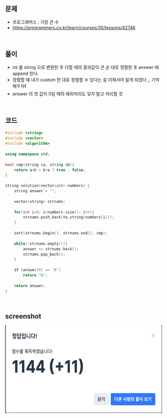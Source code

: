 ## 문제
- 프로그래머스 : 가장 큰 수
- https://programmers.co.kr/learn/courses/30/lessons/42746

<br/>

## 풀이
- int 를 string 으로 변환한 후 더할 때의 결과값이 큰 순 대로 정렬한 후 answer 에 append 한다.
- 정렬할 때 내가 custom 한 대로 정렬할 수 있다는 걸 이제서야 알게 되었다 ,, 기억해두자❗️
- answer 의 첫 값이 0일 때의 예외처리도 잊지 말고 처리할 것


<br/>


## 코드

```c++
#include <string>
#include <vector>
#include <algorithm>

using namespace std;

bool cmp(string &a, string &b){
    return a+b < b+a ? true : false;
}

string solution(vector<int> numbers) {
    string answer = "";
    
    vector<string> strnums;
    
    for(int i=0; i<numbers.size(); i++){
        strnums.push_back(to_string(numbers[i]));
    }
    
    sort(strnums.begin(), strnums.end(), cmp);
    
    while(!strnums.empty()){
        answer += strnums.back();
        strnums.pop_back();
    }
    
    if (answer[0] == '0')
        return "0";
    
    return answer;
}
```



<br/>

## screenshot

<img src="./screenshots/prog_가장큰수.png" width="600" height="280">


<br/>
